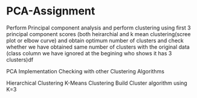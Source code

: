 # PCA-Assignment
Perform Principal component analysis and perform clustering using first 3 principal component scores (both heirarchial and k mean clustering(scree plot or elbow curve) and obtain optimum number of clusters and check whether we have obtained same number of clusters with the original data (class column we have ignored at the begining who shows it has 3 clusters)df

PCA Implementation
Checking with other Clustering Algorithms

Hierarchical Clustering
K-Means Clustering
Build Cluster algorithm using K=3
